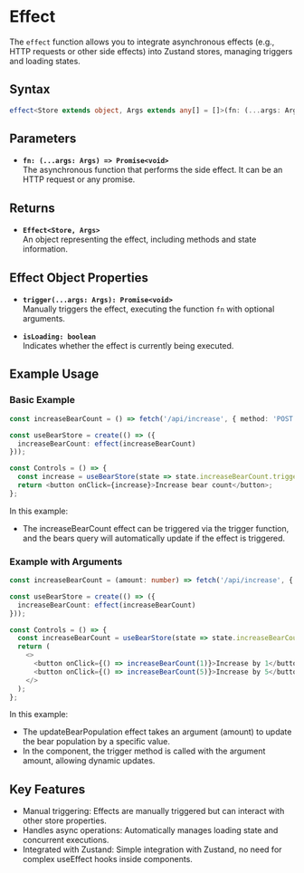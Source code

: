 # Effect

The `effect` function allows you to integrate asynchronous effects (e.g., HTTP requests or other side effects) into Zustand stores, managing triggers and loading states.

## Syntax

```typescript
effect<Store extends object, Args extends any[] = []>(fn: (...args: Args) => Promise<void>): Effect<Store, Args>;
```

## Parameters

- **`fn: (...args: Args) => Promise<void>`**  
  The asynchronous function that performs the side effect. It can be an HTTP request or any promise.

## Returns

- **`Effect<Store, Args>`**  
  An object representing the effect, including methods and state information.

## Effect Object Properties

- **`trigger(...args: Args): Promise<void>`**  
  Manually triggers the effect, executing the function `fn` with optional arguments.

- **`isLoading: boolean`**  
  Indicates whether the effect is currently being executed.

## Example Usage
### Basic Example

```typescript
const increaseBearCount = () => fetch('/api/increase', { method: 'POST' });

const useBearStore = create(() => ({
  increaseBearCount: effect(increaseBearCount)
}));

const Controls = () => {
  const increase = useBearStore(state => state.increaseBearCount.trigger);
  return <button onClick={increase}>Increase bear count</button>;
};
```

In this example:
- The increaseBearCount effect can be triggered via the trigger function, and the bears query will automatically update if the effect is triggered.

### Example with Arguments

```typescript
const increaseBearCount = (amount: number) => fetch('/api/increase', { method: 'POST', body: JSON.stringify({amount}) });

const useBearStore = create(() => ({
  increaseBearCount: effect(increaseBearCount)
}));

const Controls = () => {
  const increaseBearCount = useBearStore(state => state.increaseBearCount.trigger);
  return (
    <>
      <button onClick={() => increaseBearCount(1)}>Increase by 1</button>
      <button onClick={() => increaseBearCount(5)}>Increase by 5</button>
    </> 
  );
};
```

In this example:
- The updateBearPopulation effect takes an argument (amount) to update the bear population by a specific value.
- In the component, the trigger method is called with the argument amount, allowing dynamic updates.

## Key Features
- Manual triggering: Effects are manually triggered but can interact with other store properties.
- Handles async operations: Automatically manages loading state and concurrent executions.
- Integrated with Zustand: Simple integration with Zustand, no need for complex useEffect hooks inside components.